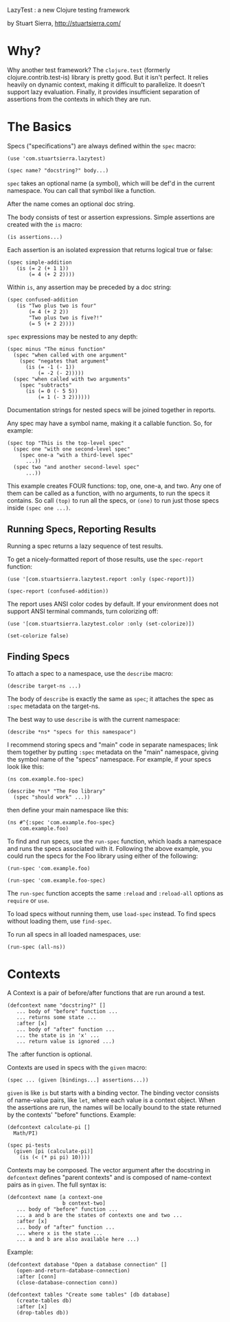 LazyTest : a new Clojure testing framework

by Stuart Sierra, http://stuartsierra.com/



Why?
====

Why another test framework?  The `clojure.test` (formerly
clojure.contrib.test-is) library is pretty good.  But it isn't
perfect.  It relies heavily on dynamic context, making it difficult to
parallelize.  It doesn't support lazy evaluation.  Finally, it
provides insufficient separation of assertions from the contexts in
which they are run.



The Basics
==========

Specs ("specifications") are always defined within the `spec` macro:

    (use 'com.stuartsierra.lazytest)

    (spec name? "docstring?" body...)

`spec` takes an optional name (a symbol), which will be def'd in
the current namespace.  You can call that symbol like a function.

After the name comes an optional doc string.

The body consists of test or assertion expressions.  Simple assertions
are created with the `is` macro:

    (is assertions...)

Each assertion is an isolated expression that returns logical true or
false:

    (spec simple-addition
       (is (= 2 (+ 1 1))
           (= 4 (+ 2 2))))

Within `is`, any assertion may be preceded by a doc string:

    (spec confused-addition
       (is "Two plus two is four"
           (= 4 (+ 2 2))
           "Two plus two is five?!"
           (= 5 (+ 2 2))))

`spec` expressions may be nested to any depth:

    (spec minus "The minus function"
      (spec "when called with one argument"
        (spec "negates that argument"
          (is (= -1 (- 1))
              (= -2 (- 2)))))
      (spec "when called with two arguments"
        (spec "subtracts"
          (is (= 0 (- 5 5))
              (= 1 (- 3 2))))))

Documentation strings for nested specs will be joined together in
reports.

Any spec may have a symbol name, making it a callable function.  So,
for example:

    (spec top "This is the top-level spec"
      (spec one "with one second-level spec"
        (spec one-a "with a third-level spec"
          ...))
      (spec two "and another second-level spec" 
          ...))

This example creates FOUR functions: top, one, one-a, and two.  Any
one of them can be called as a function, with no arguments, to run the
specs it contains.  So call `(top)` to run all the specs, or `(one)` to
run just those specs inside `(spec one ...)`.


Running Specs, Reporting Results
--------------------------------

Running a spec returns a lazy sequence of test results.

To get a nicely-formatted report of those results, use the
`spec-report` function:

    (use '[com.stuartsierra.lazytest.report :only (spec-report)])

    (spec-report (confused-addition))

The report uses ANSI color codes by default.  If your environment does
not support ANSI terminal commands, turn colorizing off:

    (use '[com.stuartsierra.lazytest.color :only (set-colorize)])

    (set-colorize false)


Finding Specs
-------------

To attach a spec to a namespace, use the `describe` macro:

    (describe target-ns ...)

The body of `describe` is exactly the same as `spec`; it attaches the
spec as `:spec` metadata on the target-ns.

The best way to use `describe` is with the current namespace:

    (describe *ns* "specs for this namespace")

I recommend storing specs and "main" code in separate namespaces; link
them together by putting `:spec` metadata on the "main" namespace,
giving the symbol name of the "specs" namespace.  For example, if your
specs look like this:

    (ns com.example.foo-spec)

    (describe *ns* "The Foo library"
      (spec "should work" ...))

then define your main namespace like this:

    (ns #^{:spec 'com.example.foo-spec} 
        com.example.foo)

To find and run specs, use the `run-spec` function, which loads a
namespace and runs the specs associated with it.  Following the above
example, you could run the specs for the Foo library using either of
the following:

    (run-spec 'com.example.foo)

    (run-spec 'com.example.foo-spec)

The `run-spec` function accepts the same `:reload` and `:reload-all`
options as `require` or `use`.

To load specs without running them, use `load-spec` instead.  To find
specs without loading them, use `find-spec`.

To run all specs in all loaded namespaces, use:

    (run-spec (all-ns))



Contexts
========

A Context is a pair of before/after functions that are run around a
test.

    (defcontext name "docstring?" []
       ... body of "before" function ...
       ... returns some state ...
       :after [x]
       ... body of "after" function ...
       ... the state is in 'x' ...
       ... return value is ignored ...)

The :after function is optional.

Contexts are used in specs with the `given` macro:

    (spec ... (given [bindings...] assertions...))

`given` is like `is` but starts with a binding vector.  The binding
vector consists of name-value pairs, like `let`, where each value is a
context object.  When the assertions are run, the names will be
locally bound to the state returned by the contexts' "before"
functions.  Example:

    (defcontext calculate-pi []
      Math/PI)

    (spec pi-tests
      (given [pi (calculate-pi)]
        (is (< (* pi pi) 10))))

Contexts may be composed.  The vector argument after the docstring in
`defcontext` defines "parent contexts" and is composed of name-context
pairs as in `given`.  The full syntax is:

    (defcontext name [a context-one
                      b context-two]
       ... body of "before" function ...
       ... a and b are the states of contexts one and two ...
       :after [x]
       ... body of "after" function ...
       ... where x is the state ...
       ... a and b are also available here ...)

Example:

    (defcontext database "Open a database connection" []
       (open-and-return-database-connection)
       :after [conn]
       (close-database-connection conn))

    (defcontext tables "Create some tables" [db database]
       (create-tables db)
       :after [x]
       (drop-tables db))
